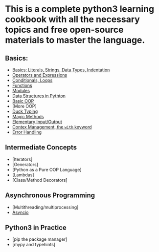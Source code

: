 # This is a complete python3 learning cookbook with all the necessary topics and free open-source materials to master the language.

## Basics:
- [Basics: Literals, Strings, Data Types, Indentation](https://python.swaroopch.com/basics.html)
- [Operators and Expressions](https://python.swaroopch.com/op_exp.html)
- [Conditionals, Loops](https://python.swaroopch.com/control_flow.html)
- [Functions](https://python.swaroopch.com/functions.html)
- [Modules](https://python.swaroopch.com/modules.html)
- [Data Structures in Pythton](https://python.swaroopch.com/data_structures.html)
- [Basic OOP](https://python.swaroopch.com/oop.html)
- [More OOP]
- [Duck Typing](https://www.kdnuggets.com/duck-duck-code-an-introduction-to-pythons-duck-typing)
- [Magic Methods](https://www.tutorialsteacher.com/python/magic-methods-in-python)
- [Elementary Input/Output](https://python.swaroopch.com/io.html)
- [Contex Management, the `with` keyword](https://realpython.com/python-with-statement/)
- [Error Handling](https://python.swaroopch.com/exceptions.html)

## Intermediate Concepts
- [Iterators]
- [Generators]
- [Python as a Pure OOP Language]
- [Lambdas]
- [Class/Method Decorators]

## Asynchronous Programming
- [Multithreading/multiprocessing]
- [Asyncio](https://discord.com/channels/@me/1219360635566030901/1279609999022362656)

## Python3 in Practice
- [pip the package manager]
- [mypy and typehints]
